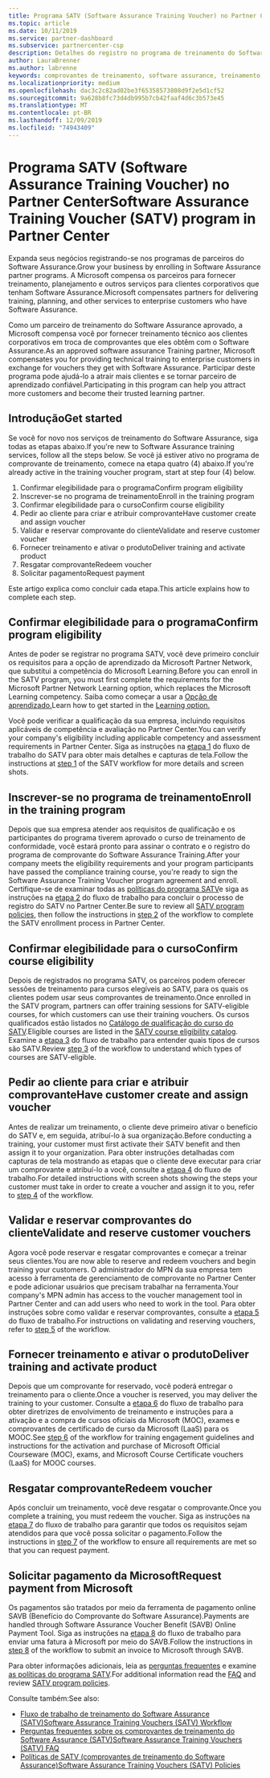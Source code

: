 ```yaml
---
title: Programa SATV (Software Assurance Training Voucher) no Partner Center | Partner Center
ms.topic: article
ms.date: 10/11/2019
ms.service: partner-dashboard
ms.subservice: partnercenter-csp
description: Detalhes do registro no programa de treinamento do Software Assurance para que você possa se compensar no fornecimento de treinamento e planejamento aos clientes corporativos.
author: LauraBrenner
ms.author: labrenne
keywords: comprovantes de treinamento, software assurance, treinamento, inscrição no SATV, SATV
ms.localizationpriority: medium
ms.openlocfilehash: dac3c2c82ad02be3f65358573808d9f2e5d1cf52
ms.sourcegitcommit: 9a628b8fc73d4db995b7cb42faaf4d6c3b573e45
ms.translationtype: MT
ms.contentlocale: pt-BR
ms.lasthandoff: 12/09/2019
ms.locfileid: "74943409"
---
```

# <a name="software-assurance-training-voucher-satv-program-in-partner-center"></a><span data-ttu-id="826e6-104">Programa SATV (Software Assurance Training Voucher) no Partner Center</span><span class="sxs-lookup"><span data-stu-id="826e6-104">Software Assurance Training Voucher (SATV) program in Partner Center</span></span>

<span data-ttu-id="826e6-105">Expanda seus negócios registrando-se nos programas de parceiros do Software Assurance.</span><span class="sxs-lookup"><span data-stu-id="826e6-105">Grow your business by enrolling in Software Assurance partner programs.</span></span> <span data-ttu-id="826e6-106">A Microsoft compensa os parceiros para fornecer treinamento, planejamento e outros serviços para clientes corporativos que tenham Software Assurance.</span><span class="sxs-lookup"><span data-stu-id="826e6-106">Microsoft compensates partners for delivering training, planning, and other services to enterprise customers who have Software Assurance.</span></span> 

<span data-ttu-id="826e6-107">Como um parceiro de treinamento do Software Assurance aprovado, a Microsoft compensa você por fornecer treinamento técnico aos clientes corporativos em troca de comprovantes que eles obtêm com o Software Assurance.</span><span class="sxs-lookup"><span data-stu-id="826e6-107">As an approved software assurance Training partner, Microsoft compensates you for providing technical training to enterprise customers in exchange for vouchers they get with Software Assurance.</span></span> <span data-ttu-id="826e6-108">Participar deste programa pode ajudá-lo a atrair mais clientes e se tornar parceiro de aprendizado confiável.</span><span class="sxs-lookup"><span data-stu-id="826e6-108">Participating in this program can help you attract more customers and become their trusted learning partner.</span></span>

## <a name="get-started"></a><span data-ttu-id="826e6-109">Introdução</span><span class="sxs-lookup"><span data-stu-id="826e6-109">Get started</span></span>

<span data-ttu-id="826e6-110">Se você for novo nos serviços de treinamento do Software Assurance, siga todas as etapas abaixo.</span><span class="sxs-lookup"><span data-stu-id="826e6-110">If you're new to Software Assurance training services, follow all the steps below.</span></span> <span data-ttu-id="826e6-111">Se você já estiver ativo no programa de comprovante de treinamento, comece na etapa quatro (4) abaixo.</span><span class="sxs-lookup"><span data-stu-id="826e6-111">If you're already active in the training voucher program, start at step four (4) below.</span></span> 

1. <span data-ttu-id="826e6-112">Confirmar elegibilidade para o programa</span><span class="sxs-lookup"><span data-stu-id="826e6-112">Confirm program eligibility</span></span>
2. <span data-ttu-id="826e6-113">Inscrever-se no programa de treinamento</span><span class="sxs-lookup"><span data-stu-id="826e6-113">Enroll in the training program</span></span>
3. <span data-ttu-id="826e6-114">Confirmar elegibilidade para o curso</span><span class="sxs-lookup"><span data-stu-id="826e6-114">Confirm course eligibility</span></span>
4. <span data-ttu-id="826e6-115">Pedir ao cliente para criar e atribuir comprovante</span><span class="sxs-lookup"><span data-stu-id="826e6-115">Have customer create and assign voucher</span></span>
5. <span data-ttu-id="826e6-116">Validar e reservar comprovante do cliente</span><span class="sxs-lookup"><span data-stu-id="826e6-116">Validate and reserve customer voucher</span></span>
6. <span data-ttu-id="826e6-117">Fornecer treinamento e ativar o produto</span><span class="sxs-lookup"><span data-stu-id="826e6-117">Deliver training and activate product</span></span>
7. <span data-ttu-id="826e6-118">Resgatar comprovante</span><span class="sxs-lookup"><span data-stu-id="826e6-118">Redeem voucher</span></span>
8. <span data-ttu-id="826e6-119">Solicitar pagamento</span><span class="sxs-lookup"><span data-stu-id="826e6-119">Request payment</span></span>

<span data-ttu-id="826e6-120">Este artigo explica como concluir cada etapa.</span><span class="sxs-lookup"><span data-stu-id="826e6-120">This article explains how to complete each step.</span></span>

## <a name="confirm-program-eligibility"></a><span data-ttu-id="826e6-121">Confirmar elegibilidade para o programa</span><span class="sxs-lookup"><span data-stu-id="826e6-121">Confirm program eligibility</span></span>

<span data-ttu-id="826e6-122">Antes de poder se registrar no programa SATV, você deve primeiro concluir os requisitos para a opção de aprendizado da Microsoft Partner Network, que substitui a competência do Microsoft Learning.</span><span class="sxs-lookup"><span data-stu-id="826e6-122">Before you can enroll in the SATV program, you must first complete the requirements for the Microsoft Partner Network Learning option, which replaces the Microsoft Learning competency.</span></span> <span data-ttu-id="826e6-123">Saiba como começar a usar a [Opção de aprendizado.](https://partner.microsoft.com/membership/learning-partners)</span><span class="sxs-lookup"><span data-stu-id="826e6-123">Learn how to get started in the [Learning option.](https://partner.microsoft.com/membership/learning-partners)</span></span>

<span data-ttu-id="826e6-124">Você pode verificar a qualificação da sua empresa, incluindo requisitos aplicáveis de competência e avaliação no Partner Center.</span><span class="sxs-lookup"><span data-stu-id="826e6-124">You can verify your company's eligibility including applicable competency and assessment requirements in Partner Center.</span></span> <span data-ttu-id="826e6-125">Siga as instruções na [etapa 1](https://query.prod.cms.rt.microsoft.com/cms/api/am/binary/RE3krfK) do fluxo de trabalho do SATV para obter mais detalhes e capturas de tela.</span><span class="sxs-lookup"><span data-stu-id="826e6-125">Follow the instructions at [step 1](https://query.prod.cms.rt.microsoft.com/cms/api/am/binary/RE3krfK) of the SATV workflow for more details and screen shots.</span></span>

## <a name="enroll-in-the-training-program"></a><span data-ttu-id="826e6-126">Inscrever-se no programa de treinamento</span><span class="sxs-lookup"><span data-stu-id="826e6-126">Enroll in the training program</span></span>

<span data-ttu-id="826e6-127">Depois que sua empresa atender aos requisitos de qualificação e os participantes do programa tiverem aprovado o curso de treinamento de conformidade, você estará pronto para assinar o contrato e o registro do programa de comprovante do Software Assurance Training.</span><span class="sxs-lookup"><span data-stu-id="826e6-127">After your company meets the eligibility requirements and your program participants have passed the compliance training course, you're ready to sign the Software Assurance Training Voucher program agreement and enroll.</span></span> <span data-ttu-id="826e6-128">Certifique-se de examinar todas as [políticas do programa SATV](https://query.prod.cms.rt.microsoft.com/cms/api/am/binary/RE3koEP)e siga as instruções na [etapa 2](https://query.prod.cms.rt.microsoft.com/cms/api/am/binary/RE3krfK) do fluxo de trabalho para concluir o processo de registro do SATV no Partner Center.</span><span class="sxs-lookup"><span data-stu-id="826e6-128">Be sure to review all [SATV program policies](https://query.prod.cms.rt.microsoft.com/cms/api/am/binary/RE3koEP), then follow the instructions in [step 2](https://query.prod.cms.rt.microsoft.com/cms/api/am/binary/RE3krfK) of the workflow to complete the SATV enrollment process in Partner Center.</span></span>   


## <a name="confirm-course-eligibility"></a><span data-ttu-id="826e6-129">Confirmar elegibilidade para o curso</span><span class="sxs-lookup"><span data-stu-id="826e6-129">Confirm course eligibility</span></span>
<span data-ttu-id="826e6-130">Depois de registrados no programa SATV, os parceiros podem oferecer sessões de treinamento para cursos elegíveis ao SATV, para os quais os clientes podem usar seus comprovantes de treinamento.</span><span class="sxs-lookup"><span data-stu-id="826e6-130">Once enrolled in the SATV program, partners can offer training sessions for SATV-eligible courses, for which customers can use their training vouchers.</span></span> <span data-ttu-id="826e6-131">Os cursos qualificados estão listados no [Catálogo de qualificação do curso do SATV](https://savl-catalog.microsoft.com/).</span><span class="sxs-lookup"><span data-stu-id="826e6-131">Eligible courses are listed in the [SATV course eligibility catalog](https://savl-catalog.microsoft.com/).</span></span> <span data-ttu-id="826e6-132">Examine a [etapa 3](https://query.prod.cms.rt.microsoft.com/cms/api/am/binary/RE3krfK) do fluxo de trabalho para entender quais tipos de cursos são SATV.</span><span class="sxs-lookup"><span data-stu-id="826e6-132">Review [step 3](https://query.prod.cms.rt.microsoft.com/cms/api/am/binary/RE3krfK) of the workflow to understand which types of courses are SATV-eligible.</span></span>

## <a name="have-customer-create-and-assign-voucher"></a><span data-ttu-id="826e6-133">Pedir ao cliente para criar e atribuir comprovante</span><span class="sxs-lookup"><span data-stu-id="826e6-133">Have customer create and assign voucher</span></span>

<span data-ttu-id="826e6-134">Antes de realizar um treinamento, o cliente deve primeiro ativar o benefício do SATV e, em seguida, atribuí-lo à sua organização.</span><span class="sxs-lookup"><span data-stu-id="826e6-134">Before conducting a training, your customer must first activate their SATV benefit and then assign it to your organization.</span></span> <span data-ttu-id="826e6-135">Para obter instruções detalhadas com capturas de tela mostrando as etapas que o cliente deve executar para criar um comprovante e atribuí-lo a você, consulte a [etapa 4](https://query.prod.cms.rt.microsoft.com/cms/api/am/binary/RE3krfK) do fluxo de trabalho.</span><span class="sxs-lookup"><span data-stu-id="826e6-135">For detailed instructions with screen shots showing the steps your customer must take in order to create a voucher and assign it to you, refer to [step 4](https://query.prod.cms.rt.microsoft.com/cms/api/am/binary/RE3krfK) of the workflow.</span></span>

## <a name="validate-and-reserve-customer-vouchers"></a><span data-ttu-id="826e6-136">Validar e reservar comprovantes do cliente</span><span class="sxs-lookup"><span data-stu-id="826e6-136">Validate and reserve customer vouchers</span></span>

<span data-ttu-id="826e6-137">Agora você pode reservar e resgatar comprovantes e começar a treinar seus clientes.</span><span class="sxs-lookup"><span data-stu-id="826e6-137">You are now able to reserve and redeem vouchers and begin training your customers.</span></span> <span data-ttu-id="826e6-138">O administrador do MPN da sua empresa tem acesso à ferramenta de gerenciamento de comprovante no Partner Center e pode adicionar usuários que precisam trabalhar na ferramenta.</span><span class="sxs-lookup"><span data-stu-id="826e6-138">Your company's MPN admin has access to the voucher management tool in Partner Center and can add users who need to work in the tool.</span></span> <span data-ttu-id="826e6-139">Para obter instruções sobre como validar e reservar comprovantes, consulte a [etapa 5](https://query.prod.cms.rt.microsoft.com/cms/api/am/binary/RE3krfK) do fluxo de trabalho.</span><span class="sxs-lookup"><span data-stu-id="826e6-139">For instructions on validating and reserving vouchers, refer to [step 5](https://query.prod.cms.rt.microsoft.com/cms/api/am/binary/RE3krfK) of the workflow.</span></span>

## <a name="deliver-training-and-activate-product"></a><span data-ttu-id="826e6-140">Fornecer treinamento e ativar o produto</span><span class="sxs-lookup"><span data-stu-id="826e6-140">Deliver training and activate product</span></span>

<span data-ttu-id="826e6-141">Depois que um comprovante for reservado, você poderá entregar o treinamento para o cliente.</span><span class="sxs-lookup"><span data-stu-id="826e6-141">Once a voucher is reserved, you may deliver the training to your customer.</span></span> <span data-ttu-id="826e6-142">Consulte a [etapa 6](https://query.prod.cms.rt.microsoft.com/cms/api/am/binary/RE3krfK) do fluxo de trabalho para obter diretrizes de envolvimento de treinamento e instruções para a ativação e a compra de cursos oficiais da Microsoft (MOC), exames e comprovantes de certificado de curso da Microsoft (LaaS) para os MOOC.</span><span class="sxs-lookup"><span data-stu-id="826e6-142">See [step 6](https://query.prod.cms.rt.microsoft.com/cms/api/am/binary/RE3krfK) of the workflow for training engagement guidelines and instructions for the activation and purchase of Microsoft Official Courseware (MOC), exams, and Microsoft Course Certificate vouchers (LaaS) for MOOC courses.</span></span>

## <a name="redeem-voucher"></a><span data-ttu-id="826e6-143">Resgatar comprovante</span><span class="sxs-lookup"><span data-stu-id="826e6-143">Redeem voucher</span></span>

<span data-ttu-id="826e6-144">Após concluir um treinamento, você deve resgatar o comprovante.</span><span class="sxs-lookup"><span data-stu-id="826e6-144">Once you complete a training, you must redeem the voucher.</span></span> <span data-ttu-id="826e6-145">Siga as instruções na [etapa 7](https://query.prod.cms.rt.microsoft.com/cms/api/am/binary/RE3krfK) do fluxo de trabalho para garantir que todos os requisitos sejam atendidos para que você possa solicitar o pagamento.</span><span class="sxs-lookup"><span data-stu-id="826e6-145">Follow the instructions in [step 7](https://query.prod.cms.rt.microsoft.com/cms/api/am/binary/RE3krfK) of the workflow to ensure all requirements are met so that you can request payment.</span></span> 


## <a name="request-payment-from-microsoft"></a><span data-ttu-id="826e6-146">Solicitar pagamento da Microsoft</span><span class="sxs-lookup"><span data-stu-id="826e6-146">Request payment from Microsoft</span></span>

<span data-ttu-id="826e6-147">Os pagamentos são tratados por meio da ferramenta de pagamento online SAVB (Benefício do Comprovante do Software Assurance).</span><span class="sxs-lookup"><span data-stu-id="826e6-147">Payments are handled through Software Assurance Voucher Benefit (SAVB) Online Payment Tool.</span></span> <span data-ttu-id="826e6-148">Siga as instruções na [etapa 8](https://query.prod.cms.rt.microsoft.com/cms/api/am/binary/RE3krfK) do fluxo de trabalho para enviar uma fatura à Microsoft por meio do SAVB.</span><span class="sxs-lookup"><span data-stu-id="826e6-148">Follow the instructions in [step 8](https://query.prod.cms.rt.microsoft.com/cms/api/am/binary/RE3krfK) of the workflow to submit an invoice to Microsoft through SAVB.</span></span> 

<span data-ttu-id="826e6-149">Para obter informações adicionais, leia as [perguntas frequentes](https://query.prod.cms.rt.microsoft.com/cms/api/am/binary/RE3kz5o) e examine [as políticas do programa SATV](https://query.prod.cms.rt.microsoft.com/cms/api/am/binary/RE3koEP).</span><span class="sxs-lookup"><span data-stu-id="826e6-149">For additional information read the [FAQ](https://query.prod.cms.rt.microsoft.com/cms/api/am/binary/RE3kz5o) and review [SATV program policies](https://query.prod.cms.rt.microsoft.com/cms/api/am/binary/RE3koEP).</span></span>

<span data-ttu-id="826e6-150">Consulte também:</span><span class="sxs-lookup"><span data-stu-id="826e6-150">See also:</span></span>

- [<span data-ttu-id="826e6-151">Fluxo de trabalho de treinamento do Software Assurance (SATV)</span><span class="sxs-lookup"><span data-stu-id="826e6-151">Software Assurance Training Vouchers (SATV) Workflow</span></span>](https://query.prod.cms.rt.microsoft.com/cms/api/am/binary/RE3krfK)
- [<span data-ttu-id="826e6-152">Perguntas frequentes sobre os comprovantes de treinamento do Software Assurance (SATV)</span><span class="sxs-lookup"><span data-stu-id="826e6-152">Software Assurance Training Vouchers (SATV) FAQ</span></span>](https://query.prod.cms.rt.microsoft.com/cms/api/am/binary/RE3kz5o)
- [<span data-ttu-id="826e6-153">Políticas de SATV (comprovantes de treinamento do Software Assurance)</span><span class="sxs-lookup"><span data-stu-id="826e6-153">Software Assurance Training Vouchers (SATV) Policies</span></span>](https://query.prod.cms.rt.microsoft.com/cms/api/am/binary/RE3koEP)
